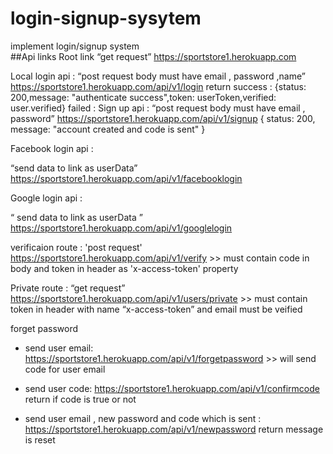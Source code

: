 # login-signup-sysytem

implement login/signup system  
##Api links
Root link “get request” https://sportstore1.herokuapp.com

Local login api : “post request body must have email , password ,name” https://sportstore1.herokuapp.com/api/v1/login return
success : {status: 200,message: "authenticate success",token: userToken,verified: user.verified}
failed :
Sign up api : “post request body must have email , password” https://sportstore1.herokuapp.com/api/v1/signup { status: 200, message: "account created and code is sent" }

Facebook login api :

“send data to link as userData” https://sportstore1.herokuapp.com/api/v1/facebooklogin

Google login api :

“ send data to link as userData ” https://sportstore1.herokuapp.com/api/v1/googlelogin

verificaion route : 'post request' https://sportstore1.herokuapp.com/api/v1/verify >> must contain code in body and token in header as 'x-access-token' property

Private route : “get request” https://sportstore1.herokuapp.com/api/v1/users/private >> must contain token in header with name “x-access-token” and email must be veified

forget password

- send user email: https://sportstore1.herokuapp.com/api/v1/forgetpassword >> will send code for user email

- send user code: https://sportstore1.herokuapp.com/api/v1/confirmcode return if code is true or not

- send user email , new password and code which is sent : https://sportstore1.herokuapp.com/api/v1/newpassword return message is reset
